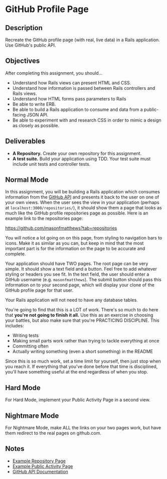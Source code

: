 # GitHub Profile Page

## Description

Recreate the GitHub profile page (with real, live data) in a Rails application.  Use GitHub's public API.

## Objectives

After completing this assignment, you should...

* Understand how Rails views can present HTML and CSS.
* Understand how information is passed between Rails controllers and Rails views.
* Understand how HTML forms pass parameters to Rails
* Be able to write ERB.
* Be able to build a Rails application to consume and data from a public-facing JSON API.
* Be able to experiment with and research CSS in order to mimic a design as closely as possible.

## Deliverables

* **A Repository.** Create your own repository for this assignment.
* **A test suite.** Build your application using TDD.  Your test suite must include unit tests and controller tests.

## Normal Mode

In this assignment, you will be building a Rails application which consumes information from the [GitHub API](https://developer.github.com/v3/) and presents it back to the user on one of your own views.  When the user sees the view in your application (perhaps at `localhost:3000/repositories/`), it should show them a page that looks as much like the GitHub profile repositories page as possible.  Here is an example link to the repositories page:

https://github.com/masonfmatthews?tab=repositories

You will notice a lot going on on this page, from styling to navigation bars to icons.  Make it as similar as you can, but keep in mind that the most important part is for the information on the page to be accurate and complete.

Your application should have TWO pages.  The root page can be very simple.  It should show a text field and a button.  Feel free to add whatever styling or headers you see fit.  In the text field, the user should enter a GitHub username (e.g. `masonfmatthews`).  The submit button should pass this information on to your second page, which will display your clone of the GitHub profile page for that user.

Your Rails application will not need to have any database tables.

You're going to find that this is a LOT of work.  There's so much to do here that **you're not going to finish it all.**  Use this as an exercise in choosing your battles, but also make sure that you're PRACTICING DISCIPLINE.  This includes:

* Writing tests
* Making small parts work rather than trying to tackle everything at once
* Committing often
* Actually writing something (even a short something) in the README

Since this is so much work, set a time limit for yourself, then just stop when you reach it.  If everything that you've done before that time is disciplined, you'll have something useful at the end regardless of when you stop.

## Hard Mode

For Hard Mode, implement your Public Activity Page in a second view.

## Nightmare Mode

For Nightmare Mode, make ALL the links on your two pages work, but have them redirect to the real pages on github.com.

## Notes

* [Example Repository Page](https://github.com/masonfmatthews?tab=repositories)
* [Example Public Activity Page](https://github.com/masonfmatthews?tab=activity)
* [GitHub API Documentation](https://developer.github.com/v3/)
